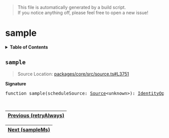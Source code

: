 > This file is automatically generated by a build script.<br>If you notice anything off, please feel free to open a new issue!

# sample

<details><summary><b>Table of Contents</b></summary><br>

1. [<code>sample</code>](#sample)</details>

## <a name="sample"></a><code>sample</code>

> Source Location: [packages\/core\/src\/source.ts#L3751](..\/..\/packages\/core\/src\/source.ts#L3751)

<b>Signature</b>

<pre>function sample(scheduleSource: <a href="../01-api-basics/03-Source.md#Source-Interface">Source</a>&lt;unknown&gt;): <a href="../01-api-basics/04-Operator.md#IdentityOperator">IdentityOperator</a></pre><br>

| [Previous \(retryAlways\)](055-retryAlways.md#readme) |
| --- |

<div align="right">

| [Next \(sampleMs\)](057-sampleMs.md#readme) |
| --- |
</div>
